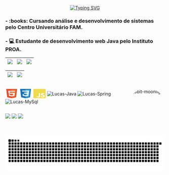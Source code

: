 
<p align="center">
  <a href="https://git.io/typing-svg"><img src="https://readme-typing-svg.demolab.com?font=Fira+Code&size=22&pause=1000&color=F7E1CA&background=73CD1600&center=true&vCenter=true&width=435&lines=Hello+World" alt="Typing SVG" /></a> 
</p>
<h3>- :books: Cursando análise e desenvolvimento de sistemas pelo Centro Universitário FAM.</h3>
<h3>- 💻 Estudante de desenvolvimento web Java pelo Instituto PROA.</h3>

| ![](http://github-profile-summary-cards.vercel.app/api/cards/stats?username=LucasFranca0&theme=2077) | ![](http://github-profile-summary-cards.vercel.app/api/cards/repos-per-language?username=LucasFranca0&theme=2077) | ![](http://github-profile-summary-cards.vercel.app/api/cards/most-commit-language?username=LucasFranca0&theme=2077) |
| :-: | :-: | :-: |

| ![](http://github-profile-summary-cards.vercel.app/api/cards/profile-details?username=LucasFranca0&theme=2077) | ![](http://github-profile-summary-cards.vercel.app/api/cards/productive-time?username=LucasFranca0&theme=2077&utcOffset=8) |
| :-: | :-: |


<div style="display: inline_block"><br>
  <img align="right" alt="8bit-moonlight" height="150" style="border-radius:50px;" src="https://img.freepik.com/vetores-premium/fundo-de-casa-de-lenhador-pixel-art-com-pinheiros-e-montanhas-no-cenario-de-jogo-de-bits-do-ceu-noturno_360488-176.jpg?w=1480">
  <img align="center" alt="Lucas-HTML" height="30" width="40" src="https://raw.githubusercontent.com/devicons/devicon/master/icons/html5/html5-original.svg">
  <img align="center" alt="Lucas-CSS" height="30" width="40" src="https://raw.githubusercontent.com/devicons/devicon/master/icons/css3/css3-original.svg">
  <img align="center" alt="Lucas-Js" height="30" width="40" src="https://raw.githubusercontent.com/devicons/devicon/master/icons/javascript/javascript-plain.svg">
  <img align="center" alt="Lucas-Java" height="35" width="50" src="https://cdn.jsdelivr.net/gh/devicons/devicon/icons/java/java-original.svg" />
  <img align="center" alt="Lucas-Spring" height="50" width="50" src="https://cdn.jsdelivr.net/gh/devicons/devicon/icons/spring/spring-original-wordmark.svg" />
  <img align="center" alt="Lucas-MySql" height="50" width="50" src="https://cdn.jsdelivr.net/gh/devicons/devicon/icons/mysql/mysql-original-wordmark.svg" />




</div>
 
 ##

<div> 
<a href="https://www.instagram.com/lilcas12/" target="_blank"><img src="https://img.shields.io/badge/-Instagram-%23E4405F?style=for-the-badge&logo=instagram&logoColor=white" target="_blank"></a>
<a href = "mailto:lucascfranca11@gmail.com"><img src="https://img.shields.io/badge/-Gmail-%23333?style=for-the-badge&logo=gmail&logoColor=white" target="_blank"></a>
<a href="https://www.linkedin.com/in/lucascfranca/" target="_blank"><img src="https://img.shields.io/badge/-LinkedIn-%230077B5?style=for-the-badge&logo=linkedin&logoColor=white" target="_blank"></a> 
  
![Snake animation](https://github.com/LucasFranca0/LucasFranca0/blob/output/github-contribution-grid-snake.svg)
   
</div>
